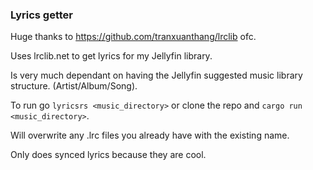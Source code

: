 ### Lyrics getter

Huge thanks to https://github.com/tranxuanthang/lrclib ofc.

Uses lrclib.net to get lyrics for my Jellyfin library.

Is very much dependant on having the Jellyfin suggested music library structure. (Artist/Album/Song).

To run go `lyricsrs <music_directory>` or clone the repo and `cargo run <music_directory>`.

Will overwrite any .lrc files you already have with the existing name.

Only does synced lyrics because they are cool.